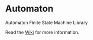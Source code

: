 # Automaton

Automaton Finite State Machine Library

Read the [Wiki](https://github.com/tinkerspy/Automaton/wiki) for more information.
